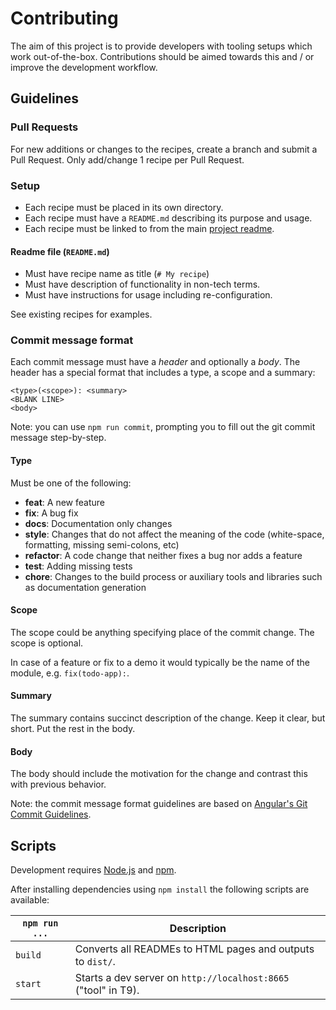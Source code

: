 # Contributing

The aim of this project is to provide developers with tooling setups which work out-of-the-box.
Contributions should be aimed towards this and / or improve the development workflow.


## Guidelines

### Pull Requests

For new additions or changes to the recipes, create a branch and submit a Pull Request.
Only add/change 1 recipe per Pull Request.

### Setup

* Each recipe must be placed in its own directory.
* Each recipe must have a `README.md` describing its purpose and usage.
* Each recipe must be linked to from the main [project readme](/README.md#recipes).

#### Readme file (`README.md`)

* Must have recipe name as title (`# My recipe`)
* Must have description of functionality in non-tech terms.
* Must have instructions for usage including re-configuration.

See existing recipes for examples.


### Commit message format

Each commit message must have a *header* and optionally a *body*. The header has a special format that includes a type, a scope and a summary:

```
<type>(<scope>): <summary>
<BLANK LINE>
<body>
```

Note: you can use `npm run commit`, prompting you to fill out the git commit message step-by-step.

#### Type
Must be one of the following:

* **feat**: A new feature
* **fix**: A bug fix
* **docs**: Documentation only changes
* **style**: Changes that do not affect the meaning of the code (white-space, formatting, missing
  semi-colons, etc)
* **refactor**: A code change that neither fixes a bug nor adds a feature
* **test**: Adding missing tests
* **chore**: Changes to the build process or auxiliary tools and libraries such as documentation
  generation

#### Scope
The scope could be anything specifying place of the commit change. The scope is optional.

In case of a feature or fix to a demo it would typically be the name of the module, e.g. `fix(todo-app):`.

#### Summary
The summary contains succinct description of the change. Keep it clear, but short. Put the rest in the body.

#### Body
The body should include the motivation for the change and contrast this with previous behavior.

Note: the commit message format guidelines are based on [Angular's Git Commit Guidelines](https://github.com/angular/angular.js/blob/master/CONTRIBUTING.md#-git-commit-guidelines).


## Scripts

Development requires [Node.js](http://nodejs.org/) and [npm](https://npmjs.org/).

After installing dependencies using `npm install` the following scripts are available:

`npm run ...` | Description
---|---
`build` | Converts all READMEs to HTML pages and outputs to `dist/`.
`start` | Starts a dev server on `http://localhost:8665` ("tool" in T9).
